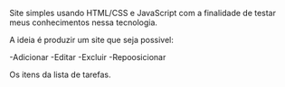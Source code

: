 Site simples usando HTML/CSS e JavaScript com a finalidade de testar meus conhecimentos nessa tecnologia.


A ideia é produzir um site que seja possivel:

-Adicionar
-Editar
-Excluir
-Repoosicionar

Os itens da lista de tarefas.
